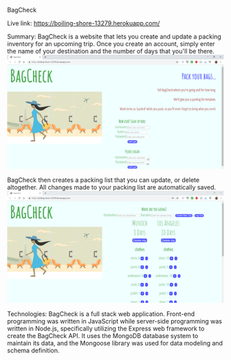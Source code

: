 BagCheck

Live link:
https://boiling-shore-13279.herokuapp.com/

Summary: 
BagCheck is a website that lets you create and update a packing inventory for an upcoming trip. 
Once you create an account, simply enter the name of your destination and the number of days that you'll be there.
![Alt text](./bagcheck1.png)

BagCheck then creates a packing list that you can update, or delete altogether. All changes made to your packing list are automatically saved. 
![Alt text](./bagcheck2.png)

Technologies: 
BagCheck is a full stack web application. Front-end programming was written in JavaScript while server-side programming was 
written in Node.js, specifically utilizing the Express web framework to create the BagCheck API. It uses the MongoDB database system to maintain its data,
and the Mongoose library was used for data modeling and schema definition. 

